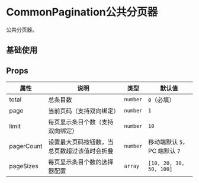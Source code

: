 # CommonPagination公共分页器

公共分页器。

## 基础使用

<demo ssg="true" vue="ui/CommonPagination/basic.vue" />

## Props

| 属性       | 说明                                         | 类型     | 默认值                        |
| ---------- | -------------------------------------------- | -------- | ----------------------------- |
| total      | 总条目数                                     | `number` | `0`（必填）                   |
| page       | 当前页码（支持双向绑定）                     | `number` | `1`                           |
| limit      | 每页显示条目个数（支持双向绑定）             | `number` | `10`                          |
| pagerCount | 设置最大页码按钮数，当总页数超过该值时会折叠 | `number` | 移动端默认 `5`，PC 端默认 `7` |
| pageSizes  | 每页显示条目个数的选择器配置                 | `array`  | `[10, 20, 30, 50, 100]`       |
